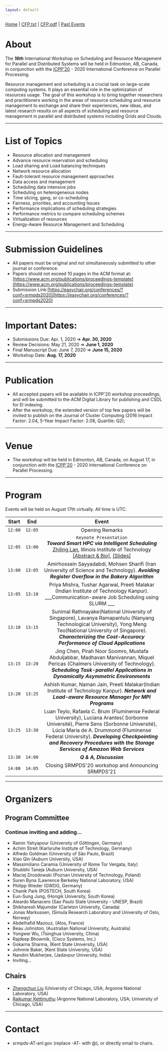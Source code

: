 ```yaml
---
layout: default
---
```

[Home](index.html) | <a href="doc/CFP-2020-16th-SRMPDS.txt" target="_blank">CFP.txt</a> | <a href="doc/CFP-2020-16th-SRMPDS.pdf" target="_blank">CFP.pdf</a> | [Past Events](past.html)

# About
The ___16th___ International Workshop on Scheduling and Resource Management for Parallel and Distributed Systems will be held in Edmonton, AB, Canada, in conjunction with the [ICPP'20](https://jnamaral.github.io/icpp20/) - 2020 International Conference on Parallel Processing.

Resource management and scheduling is a crucial task on large-scale computing systems. It plays an essential role in the optimization of resources usage. The goal of this workshop is to bring together researchers and practitioners working in the areas of resource scheduling and resource management to exchange and share their experiences, new ideas, and latest research results on all aspects of scheduling and resource management in parallel and distributed systems including Grids and Clouds.

---
# List of Topics
* Resource allocation and management
* Advance resource reservation and scheduling
* Load sharing and Load balancing techniques
* Network resource allocation
* Fault-tolerant resource management approaches
* Data access and management
* Scheduling data intensive jobs
* Scheduling on heterogeneous nodes
* Time slicing, gang, or co-scheduling
* Fairness, priorities, and accounting Issues
* Performance implications of scheduling strategies
* Performance metrics to compare scheduling schemes
* Virtualization of resources
* Energy-Aware Resource Management and Scheduling

---
# Submission Guidelines
* All papers must be original and not simultaneously submitted to other journal or conference. 
* Papers should not exceed 10 pages in the ACM format at: [https://www.acm.org/publications/proceedings-template](https://www.acm.org/publications/proceedings-template)
* Submission Link:[https://easychair.org/conferences/?conf=srmpds2020](https://easychair.org/conferences/?conf=srmpds2020)

---
# Important Dates:
* Submissions Due:        Apr. 1, 2020 => __Apr. 30, 2020__
* Review Decisions:       May  21, 2020 => __June 1, 2020__ 
* Final Manuscript Due:   June 7, 2020 => __June 15, 2020__
* Workshop Date:          __Aug. 17, 2020__

---
# Publication
* All accepted papers will be available in ICPP'20 workshop proceedings, and will be submitted to the ACM Digital Library for publishing and CSDL for EI indexing.
* After the workshop, the extended version of top few papers will be invited to publish on the Journal of Cluster Computing (2016 Impact Factor: 2.04, 5-Year Impact Factor: 2.08, Quartile: Q2);  

---
# Venue
* The workshop will be held in Edmonton, AB, Canada, on August 17, in conjunction with the [ICPP'20](https://jnamaral.github.io/icpp20/) - 2020 International Conference on Parallel Processing.

---
# Program
Events will be held on August 17th virtually. All time is UTC.

| __Start__ | __End__ |                          __Event__                           |
| :-------: | :-----: | :----------------------------------------------------------: |
|  `12:00`  | `12:05` |                       Opening Remarks                        |
|  `12:05`  | `13:00` | `Keynote Presentation` <br> ___Toward Smart HPC via Intelligent Scheduling___ <br> [Zhiling Lan](http://www.cs.iit.edu/~zlan/), Illinois Institute of Technology <br> <a href="./doc/SRMPDS-2020-keynote-abstract.pdf" target="_blank">[Abstract & Bio]</a>, <a href="./doc/SRMPDS-2020-keynote-slides.pdf" target="_blank">[Slides]</a> |
|  `13:00`  | `13:05` | Amirhossein Sayyadabdi, Mohsen Sharifi (Iran University of Science and Technology). ___Avoiding Register Overflow in the Bakery Algorithm___ |
|  `13:05`   | `13:10`  | Priya Mishra, Tushar Agarwal, Preeti Malakar (Indian Institute of Technology Kanpur). ___Communication-aware Job Scheduling using SLURM ___ |
|  `13:10`   | `13:15`  | Sunimal Rathnayake(National University of Singapore), Lavanya Ramapantulu (Nanyang Technological University), Yong Meng Teo(National University of Singapore). ___Characterizing the Cost-Accuracy Performance of Cloud Applications___ |
|  `13:15`   | `13:20` | Jing Chen, Pirah Noor Soomro, Mustafa Abduljabbar, Madhavan Manivannan, Miquel Pericas (Chalmers University of Technology). ___Scheduling Task-parallel Applications in Dynamically Asymmetric Environments___ |
|  `13:20`   | `13:25` | Ashish Kumar, Naman Jain, Preeti Malakar(Indian Institute of Technology Kanpur). ___Network and Load-aware Resource Manager for MPI Programs___ |
|  `13:25`   | `13:30` | Luan Teylo, Rafaela C. Brum (Fluminense Federal University), Luciana Arantes( Sorbonne Université), Pierre Sens (Sorbonne Université), Lúcia Maria de A. Drummond (Fluminense Federal University). ___Developing Checkpointing and Recovery  Procedures with the  Storage Services of Amazon Web Services___ |
|  `13:30`   | `14:00` | ___Q & A, Discussion___ |
|  `14:00`  | `14:05` |     Closing SRMPDS'20 workshop and Announcing SRMPDS'21      |

---
# Organizers
## Program Committee
### Continue inviting and adding...
* Ramin Yahyapour (University of Göttingen, Germany)
* Achim Streit (Karlsruhe Institute of Technology, Germany)
* Alfredo Goldman (University of São Paulo, Brazil)
* Xiao Qin (Auburn University, USA)
* Massimiliano Caramia (University of Rome Tor Vergata, Italy)
* Shubbhi Taneja (Auburn University, USA)
* Maciej Drozdowski (Poznan University of Technology, Poland)
* Suren Byna (Lawrence Berkeley National Laboratory, USA)
* Philipp Wieder (GWDG, Germany)
* Chanik Park (POSTECH, South Korea)
* Eun-Sung Jung, (Hongik University, South Korea)
* Aleardo Manacero (Sao Paulo State University - UNESP, Brazil)
* Shikharesh Majumdar (Carleton University, Canada)
* Jonas Markussen, (Simula Research Laboratory and University of Oslo, Norway)
* Abdelhafid Mazouz, (Atos, France)
* Beau Johnston, (Australian National University, Australia)
* Yongwei Wu, (Tsinghua University, China)
* Rajdeep Bhowmik, (Cisco Systems, Inc.)
* Gokarna Sharma, (Kent State University, USA)
* Johnnie Baker, (Kent State University, USA)
* Nandini Mukherjee, (Jadavpur University, India)
* Inviting...

## Chairs
* [Zhengchun Liu](https://lzhengchun.github.io/) (University of Chicago, USA; Argonne National Laboratory, USA)
* [Rajkumar Kettimuthu](http://mcs.anl.gov/~kettimut/) (Argonne National Laboratory, USA; University of Chicago, USA)

---
# Contact
* srmpds-AT-anl.gov (replace -AT- with @), or directly email to chairs. 
